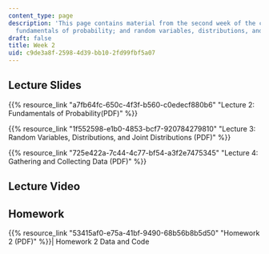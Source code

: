 ```yaml
---
content_type: page
description: 'This page contains material from the second week of the course and covers
  fundamentals of probability; and random variables, distributions, and joint distributions. '
draft: false
title: Week 2
uid: c9de3a8f-2598-4d39-bb10-2fd99fbf5a07
---
```

## Lecture Slides

{{% resource_link "a7fb64fc-650c-4f3f-b560-c0edecf880b6" "Lecture 2: Fundamentals of Probability(PDF)" %}}

{{% resource_link "1f552598-e1b0-4853-bcf7-920784279810" "Lecture 3: Random Variables, Distributions, and Joint Distributions (PDF)" %}}

{{% resource_link "725e422a-7c44-4c77-bf54-a3f2e7475345" "Lecture 4: Gathering and Collecting Data (PDF)" %}}

## Lecture Video

## Homework

{{% resource_link "53415af0-e75a-41bf-9490-68b56b8b5d50" "Homework 2 (PDF)" %}}| Homework 2 Data and Code